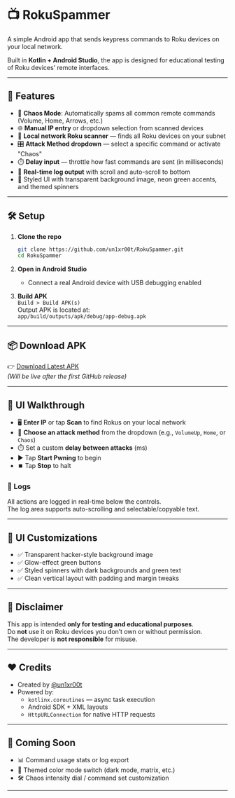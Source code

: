# 📺 RokuSpammer

A simple Android app that sends keypress commands to Roku devices on your local network.

Built in **Kotlin + Android Studio**, the app is designed for educational testing of Roku devices’ remote interfaces.

---

## 🚀 Features

- 🔁 **Chaos Mode**: Automatically spams all common remote commands (Volume, Home, Arrows, etc.)
- 🌐 **Manual IP entry** or dropdown selection from scanned devices
- 📡 **Local network Roku scanner** — finds all Roku devices on your subnet
- 🎛️ **Attack Method dropdown** — select a specific command or activate "Chaos"
- ⏱️ **Delay input** — throttle how fast commands are sent (in milliseconds)
- 📜 **Real-time log output** with scroll and auto-scroll to bottom
- 🎨 Styled UI with transparent background image, neon green accents, and themed spinners

---

## 🛠 Setup

1. **Clone the repo**  
   ```bash
   git clone https://github.com/un1xr00t/RokuSpammer.git
   cd RokuSpammer
   ```

2. **Open in Android Studio**  
   - Connect a real Android device with USB debugging enabled

3. **Build APK**  
   `Build > Build APK(s)`  
   Output APK is located at:  
   `app/build/outputs/apk/debug/app-debug.apk`

---

## 📦 Download APK

👉 [Download Latest APK](https://github.com/un1xr00t/RokuSpammer/releases/latest/download/app-debug.apk)  
*(Will be live after the first GitHub release)*

---

## 📸 UI Walkthrough

- 🖥️ **Enter IP** or tap **Scan** to find Rokus on your local network
- 🧩 **Choose an attack method** from the dropdown (e.g., `VolumeUp`, `Home`, or `Chaos`)
- ⏱️ Set a custom **delay between attacks** (ms)
- ▶️ Tap **Start Pwning** to begin
- ⏹️ Tap **Stop** to halt

### 🧾 Logs
All actions are logged in real-time below the controls.  
The log area supports auto-scrolling and selectable/copyable text.

---

## 🎨 UI Customizations

- ✅ Transparent hacker-style background image
- ✅ Glow-effect green buttons
- ✅ Styled spinners with dark backgrounds and green text
- ✅ Clean vertical layout with padding and margin tweaks

---

## 🔐 Disclaimer

This app is intended **only for testing and educational purposes**.  
Do **not** use it on Roku devices you don’t own or without permission.  
The developer is **not responsible** for misuse.

---

## ❤️ Credits

- Created by [@un1xr00t](https://github.com/un1xr00t)
- Powered by:
  - `kotlinx.coroutines` — async task execution
  - Android SDK + XML layouts
  - `HttpURLConnection` for native HTTP requests

---

## 🧪 Coming Soon

- 📊 Command usage stats or log export
- 🌈 Themed color mode switch (dark mode, matrix, etc.)
- 🛠 Chaos intensity dial / command set customization

---
